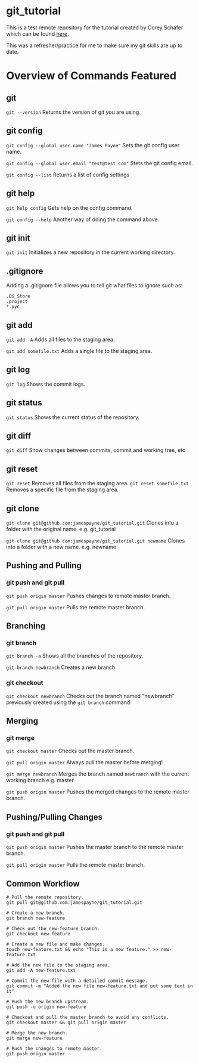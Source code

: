 # git_tutorial

This is a test remote repository for the tutorial created by Corey Schafer which can be found [here](https://www.youtube.com/watch?v=HVsySz-h9r4&t=175s).

This was a refresher/practice for me to make sure my git skills are up to date.

# Overview of Commands Featured

## git

`git --version` Returns the version of git you are using.

## git config

`git config --global user.name "James Payne"` Sets the git config user name.

`git config --global user.email "test@test.com"` Stets the git config email.

`git config --list` Returns a list of config settings

## git help

`git help config` Gets help on the config command.

`git config --help` Another way of doing the command above.

## git init

`git init` Initializes a new repository in the current working directory.

## .gitignore

Adding a .gitignore file allows you to tell git what files to ignore such as:

    .DS_Store
    .project
    *.pyc

## git add

`git add -A` Adds all files to the staging area.

`git add somefile.txt` Adds a single file to the staging area.

## git log

`git log` Shows the commit logs.

## git status

`git status` Shows the current status of the repository.

## git diff

`git diff` Show changes between commits, commit and working tree, etc 

## git reset

`git reset` Removes all files from the staging area.
`git reset somefile.txt` Removes a specific file from the staging area.

## git clone

`git clone git@github.com:jamespayne/git_tutorial.git` Clones into a folder with the original name. e.g. git_tutorial

`git clone git@github.com:jamespayne/git_tutorial.git newname` Clones into a folder with a new name. e.g. newname

## Pushing and Pulling

### git push and git pull

`git push origin master` Pushes changes to remote master branch.

`git pull origin master` Pulls the remote master branch.

## Branching

### git branch

`git branch -a` Shows all the branches of the repository.

`git branch newbranch` Creates a new branch

### git checkout

`git checkout newbranch` Checks out the branch named "newbranch" previously created using the `git branch` command.

## Merging

### git merge

`git checkout master` Checks out the master branch.

`git pull origin master` Always pull the master before merging!

`git merge newbranch` Merges the branch named `newbranch` with the current working branch e.g. master

`git push origin master` Pushes the merged changes to the remote master branch.

## Pushing/Pulling Changes

### git push and git pull

`git push origin master` Pushes the master branch to the remote master branch.

`git pull origin master` Pulls the remote master branch.

## Common Workflow

    # Pull the remote repository.
    git pull git@github.com:jamespayne/git_tutorial.git

    # Create a new branch.
    git branch new-feature

    # Check out the new-feature branch.
    git checkout new-feature

    # Create a new file and make changes.
    touch new-feature.txt && echo "This is a new feature." >> new-feature.txt

    # Add the new file to the staging area.
    git add -A new-feature.txt

    # Commit the new file with a detailed commit message.
    git commit -m "Added the new file new-feature.txt and put some text in it"

    # Push the new branch upstream.
    git push -u origin new-feature

    # Checkout and pull the master branch to avoid any conflicts.
    git checkout master && git pull origin master

    # Merge the new branch.
    git merge new-feature

    # Push the changes to remote master.
    git push origin master
















